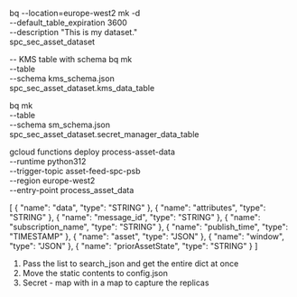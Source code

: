 bq --location=europe-west2 mk -d \
 --default_table_expiration 3600 \
 --description "This is my dataset." \
 spc_sec_asset_dataset

-- KMS table with schema
bq mk \
 --table \
 --schema kms_schema.json \
 spc_sec_asset_dataset.kms_data_table

bq mk \
 --table \
 --schema sm_schema.json \
 spc_sec_asset_dataset.secret_manager_data_table

gcloud functions deploy process-asset-data \
 --runtime python312 \
 --trigger-topic asset-feed-spc-psb \
 --region europe-west2 \
 --entry-point process_asset_data

[
{ "name": "data", "type": "STRING" },
{ "name": "attributes", "type": "STRING" },
{ "name": "message_id", "type": "STRING" },
{ "name": "subscription_name", "type": "STRING" },
{ "name": "publish_time", "type": "TIMESTAMP" },
{ "name": "asset", "type": "JSON" },
{ "name": "window", "type": "JSON" },
{ "name": "priorAssetState", "type": "STRING" }
]

1. Pass the list to search_json and get the entire dict at once
2. Move the static contents to config.json
3. Secret - map with in a map to capture the replicas
